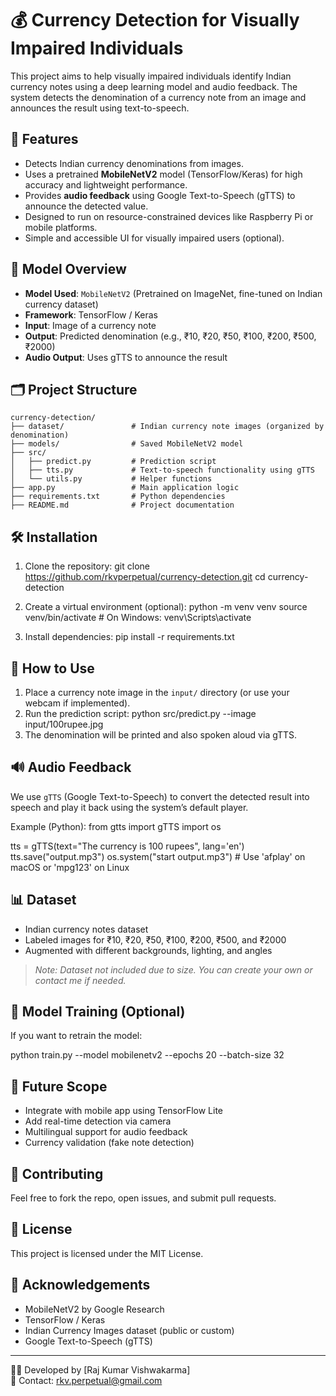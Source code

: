 
# 💰 Currency Detection for Visually Impaired Individuals

This project aims to help visually impaired individuals identify Indian currency notes using a deep learning model and audio feedback. The system detects the denomination of a currency note from an image and announces the result using text-to-speech.

## 🚀 Features

- Detects Indian currency denominations from images.
- Uses a pretrained **MobileNetV2** model (TensorFlow/Keras) for high accuracy and lightweight performance.
- Provides **audio feedback** using Google Text-to-Speech (gTTS) to announce the detected value.
- Designed to run on resource-constrained devices like Raspberry Pi or mobile platforms.
- Simple and accessible UI for visually impaired users (optional).

## 🧠 Model Overview

- **Model Used**: `MobileNetV2` (Pretrained on ImageNet, fine-tuned on Indian currency dataset)
- **Framework**: TensorFlow / Keras
- **Input**: Image of a currency note
- **Output**: Predicted denomination (e.g., ₹10, ₹20, ₹50, ₹100, ₹200, ₹500, ₹2000)
- **Audio Output**: Uses gTTS to announce the result

## 🗂️ Project Structure

```
currency-detection/
├── dataset/               # Indian currency note images (organized by denomination)
├── models/                # Saved MobileNetV2 model
├── src/                   
│   ├── predict.py         # Prediction script
│   ├── tts.py             # Text-to-speech functionality using gTTS
│   └── utils.py           # Helper functions
├── app.py                 # Main application logic
├── requirements.txt       # Python dependencies
├── README.md              # Project documentation           
```


## 🛠️ Installation

1. Clone the repository:
   git clone https://github.com/rkvperpetual/currency-detection.git
   cd currency-detection

2. Create a virtual environment (optional):
   python -m venv venv
   source venv/bin/activate  # On Windows: venv\Scripts\activate

3. Install dependencies:
   pip install -r requirements.txt

## 📸 How to Use

1. Place a currency note image in the `input/` directory (or use your webcam if implemented).
2. Run the prediction script:
   python src/predict.py --image input/100rupee.jpg
3. The denomination will be printed and also spoken aloud via gTTS.

## 🔊 Audio Feedback

We use `gTTS` (Google Text-to-Speech) to convert the detected result into speech and play it back using the system’s default player.

Example (Python):
from gtts import gTTS
import os

tts = gTTS(text="The currency is 100 rupees", lang='en')
tts.save("output.mp3")
os.system("start output.mp3")  # Use 'afplay' on macOS or 'mpg123' on Linux

## 📊 Dataset

- Indian currency notes dataset
- Labeled images for ₹10, ₹20, ₹50, ₹100, ₹200, ₹500, and ₹2000
- Augmented with different backgrounds, lighting, and angles

> *Note: Dataset not included due to size. You can create your own or contact me if needed.*

## 🧪 Model Training (Optional)

If you want to retrain the model:

python train.py --model mobilenetv2 --epochs 20 --batch-size 32

## 📱 Future Scope

- Integrate with mobile app using TensorFlow Lite
- Add real-time detection via camera
- Multilingual support for audio feedback
- Currency validation (fake note detection)

## 🤝 Contributing

Feel free to fork the repo, open issues, and submit pull requests.

## 📃 License

This project is licensed under the MIT License.

## 🙌 Acknowledgements

- MobileNetV2 by Google Research
- TensorFlow / Keras
- Indian Currency Images dataset (public or custom)
- Google Text-to-Speech (gTTS)

---

👨‍💻 Developed by [Raj Kumar Vishwakarma]  
📧 Contact: rkv.perpetual@gmail.com
